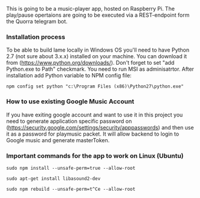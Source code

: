 This is going to be a music-player app, hosted on Raspberry Pi. The play/pause opertaions are going to be executed via a REST-endpoint form the Quorra telegram bot.

### Installation process
To be able to build lame locally in Windows OS you'll need to have Python 2.7 (not sure about 3.x.x) installed on your machine. You can download it from (https://www.python.org/downloads/).
Don't forget to set "add Python.exe to Path" checkmark. You need to run MSI as adminisatrtor.
After installation add Python variable to NPM config file:
```
npm config set python "c:\Program Files (x86)\Python27\python.exe"
```

### How to use existing Google Music Account
If you have exiting google account and want to use it in this project you need to generate application specific password on (https://security.google.com/settings/security/apppasswords) and then use it as a password for playmusic packet. It will allow backend to login to Google music and generate masterToken.

### Important commands for the app to work on Linux (Ubuntu)
```console
sudo npm install --unsafe-perm=true --allow-root
```
```console
sudo apt-get install libasound2-dev
```
```console
sudo npm rebuild --unsafe-perm=t^Ce --allow-root
```